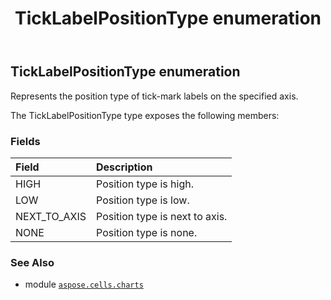 ﻿---
title: TickLabelPositionType enumeration
second_title: Aspose.Cells for Python via .NET API References
description: 
type: docs
weight: 660
url: /aspose.cells.charts/ticklabelpositiontype/
is_root: false
---

## TickLabelPositionType enumeration

Represents the position type of tick-mark labels on the specified axis.



The TickLabelPositionType type exposes the following members:

### Fields
| Field | Description |
| :- | :- |
| HIGH | Position type is high. |
| LOW | Position type is low. |
| NEXT_TO_AXIS | Position type is next to axis. |
| NONE | Position type is none. |



### See Also
* module [`aspose.cells.charts`](..)
